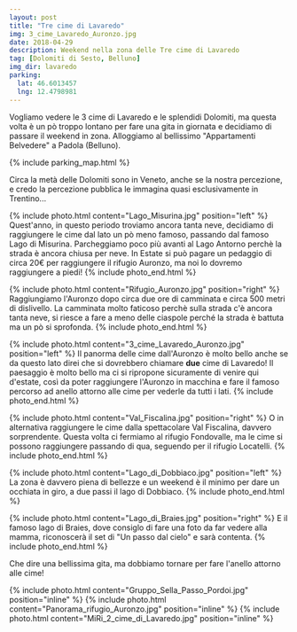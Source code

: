 ```yaml
---
layout: post
title: "Tre cime di Lavaredo"
img: 3_cime_Lavaredo_Auronzo.jpg
date: 2018-04-29
description: Weekend nella zona delle Tre cime di Lavaredo
tag: [Dolomiti di Sesto, Belluno]
img_dir: lavaredo
parking:
  lat: 46.6013457
  lng: 12.4798981
---
```


Vogliamo vedere le 3 cime di Lavaredo e le splendidi Dolomiti, ma questa volta è un pò troppo lontano per fare una gita in giornata e decidiamo di passare il weekend in zona.
Alloggiamo al bellissimo "Appartamenti Belvedere" a Padola (Belluno).

{% include parking_map.html %}

Circa la metà delle Dolomiti sono in Veneto, anche se la nostra percezione, e credo la percezione pubblica le immagina quasi esclusivamente in Trentino...

{% include photo.html content="Lago_Misurina.jpg" position="left" %}
Quest'anno, in questo periodo troviamo ancora tanta neve, decidiamo di raggiungere le cime dal lato un pò meno famoso, passando dal famoso Lago di Misurina. Parcheggiamo poco più avanti al Lago Antorno perchè la strada è ancora chiusa per neve. In Estate si può pagare un pedaggio di circa 20€ per raggiungere il rifugio Auronzo, ma noi lo dovremo raggiungere a piedi!
{% include photo_end.html %}

{% include photo.html content="Rifugio_Auronzo.jpg" position="right" %}
Raggiungiamo l'Auronzo dopo circa due ore di camminata e circa 500 metri di dislivello. La camminata molto faticoso perchè sulla strada c'è ancora tanta neve, si riesce a fare a meno delle ciaspole perché la strada è battuta ma un pò si sprofonda.
{% include photo_end.html %}

{% include photo.html content="3_cime_Lavaredo_Auronzo.jpg" position="left" %}
Il panorma delle cime dall'Auronzo è molto bello anche se da questo lato direi che si dovrebbero chiamare **due** cime di Lavaredo! Il paesaggio è molto bello ma ci si ripropone sicuramente di venire qui d'estate, così da poter raggiungere l'Auronzo in macchina e fare il famoso percorso ad anello attorno alle cime per vederle da tutti i lati.
{% include photo_end.html %}

{% include photo.html content="Val_Fiscalina.jpg" position="right" %}
O in alternativa raggiungere le cime dalla spettacolare Val Fiscalina, davvero sorprendente. Questa volta ci fermiamo al rifugio Fondovalle, ma le cime si possono raggiungere passando di qua, seguendo per il rifugio Locatelli.
{% include photo_end.html %}

{% include photo.html content="Lago_di_Dobbiaco.jpg" position="left" %}
La zona è davvero piena di bellezze e un weekend è il minimo per dare un occhiata in giro, a due passi il lago di Dobbiaco.
{% include photo_end.html %}

{% include photo.html content="Lago_di_Braies.jpg" position="right" %}
E il famoso lago di Braies, dove consiglo di fare una foto da far vedere alla mamma, riconoscerà il set di "Un passo dal cielo" e sarà contenta.
{% include photo_end.html %}

Che dire una bellissima gita, ma dobbiamo tornare per fare l'anello attorno alle cime!

<div>
{% include photo.html content="Gruppo_Sella_Passo_Pordoi.jpg" position="inline" %}
{% include photo.html content="Panorama_rifugio_Auronzo.jpg" position="inline" %}
{% include photo.html content="MiRi_2_cime_di_Lavaredo.jpg" position="inline" %}
</div>
